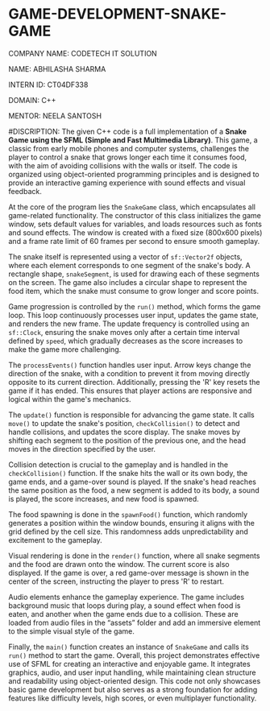 # GAME-DEVELOPMENT-SNAKE-GAME
COMPANY NAME: CODETECH IT SOLUTION

NAME: ABHILASHA SHARMA

INTERN ID: CT04DF338

DOMAIN: C++

MENTOR: NEELA SANTOSH

#DISCRIPTION:
The given C++ code is a full implementation of a **Snake Game using the SFML (Simple and Fast Multimedia Library)**. This game, a classic from early mobile phones and computer systems, challenges the player to control a snake that grows longer each time it consumes food, with the aim of avoiding collisions with the walls or itself. The code is organized using object-oriented programming principles and is designed to provide an interactive gaming experience with sound effects and visual feedback.

At the core of the program lies the `SnakeGame` class, which encapsulates all game-related functionality. The constructor of this class initializes the game window, sets default values for variables, and loads resources such as fonts and sound effects. The window is created with a fixed size (800x600 pixels) and a frame rate limit of 60 frames per second to ensure smooth gameplay.

The snake itself is represented using a vector of `sf::Vector2f` objects, where each element corresponds to one segment of the snake's body. A rectangle shape, `snakeSegment`, is used for drawing each of these segments on the screen. The game also includes a circular shape to represent the food item, which the snake must consume to grow longer and score points.

Game progression is controlled by the `run()` method, which forms the game loop. This loop continuously processes user input, updates the game state, and renders the new frame. The update frequency is controlled using an `sf::Clock`, ensuring the snake moves only after a certain time interval defined by `speed`, which gradually decreases as the score increases to make the game more challenging.

The `processEvents()` function handles user input. Arrow keys change the direction of the snake, with a condition to prevent it from moving directly opposite to its current direction. Additionally, pressing the 'R' key resets the game if it has ended. This ensures that player actions are responsive and logical within the game's mechanics.

The `update()` function is responsible for advancing the game state. It calls `move()` to update the snake's position, `checkCollision()` to detect and handle collisions, and updates the score display. The snake moves by shifting each segment to the position of the previous one, and the head moves in the direction specified by the user.

Collision detection is crucial to the gameplay and is handled in the `checkCollision()` function. If the snake hits the wall or its own body, the game ends, and a game-over sound is played. If the snake's head reaches the same position as the food, a new segment is added to its body, a sound is played, the score increases, and new food is spawned.

The food spawning is done in the `spawnFood()` function, which randomly generates a position within the window bounds, ensuring it aligns with the grid defined by the cell size. This randomness adds unpredictability and excitement to the gameplay.

Visual rendering is done in the `render()` function, where all snake segments and the food are drawn onto the window. The current score is also displayed. If the game is over, a red game-over message is shown in the center of the screen, instructing the player to press 'R' to restart.

Audio elements enhance the gameplay experience. The game includes background music that loops during play, a sound effect when food is eaten, and another when the game ends due to a collision. These are loaded from audio files in the “assets” folder and add an immersive element to the simple visual style of the game.

Finally, the `main()` function creates an instance of `SnakeGame` and calls its `run()` method to start the game. Overall, this project demonstrates effective use of SFML for creating an interactive and enjoyable game. It integrates graphics, audio, and user input handling, while maintaining clean structure and readability using object-oriented design. This code not only showcases basic game development but also serves as a strong foundation for adding features like difficulty levels, high scores, or even multiplayer functionality.
